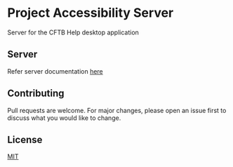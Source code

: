 # Project Accessibility Server
Server for the CFTB Help desktop application

## Server

Refer server documentation [here](https://github.com/ieee-utd/project-accessibility/blob/server/backend/README.md)

## Contributing
Pull requests are welcome. For major changes, please open an issue first to discuss what you would like to change.

## License
[MIT](https://choosealicense.com/licenses/mit/)

